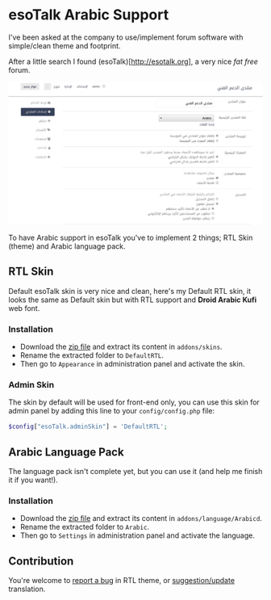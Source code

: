 # esoTalk Arabic Support

I've been asked at the company to use/implement forum software with simple/clean theme and footprint.

After a little search I found (esoTalk)[http://esotalk.org], a very nice *fat free* forum.

![esoTalk screenshot](uploads/esotalk-screenshot.png)

To have Arabic support in esoTalk you've to implement 2 things; RTL Skin (theme) and Arabic language pack.

## RTL Skin

Default esoTalk skin is very nice and clean, here's my Default RTL skin, it looks the same as Default skin but with RTL support and **Droid Arabic Kufi** web font.

### Installation

- Download the [zip file](https://github.com/AAlakkad/esoTalk-DefaultRTL-skin/archive/master.zip) and extract its content in `addons/skins`.
- Rename the extracted folder to `DefaultRTL`.
- Then go to `Appearance` in administration panel and activate the skin.

### Admin Skin

The skin by default will be used for front-end only, you can use this skin for admin panel by adding this line to your `config/config.php` file:

```php
$config["esoTalk.adminSkin"] = 'DefaultRTL';
```

## Arabic Language Pack

The language pack isn't complete yet, but you can use it (and help me finish it if you want!).

### Installation

- Download the [zip file](https://github.com/AAlakkad/esoTalk-Arabic-Translation/archive/master.zip) and extract its content in `addons/language/Arabicd`.
- Rename the extracted folder to `Arabic`.
- Then go to `Settings` in administration panel and activate the language.


## Contribution

You're welcome to [report a bug](https://github.com/AAlakkad/esoTalk-DefaultRTL-skin/issues) in RTL theme, or [suggestion/update](https://github.com/AAlakkad/esoTalk-Arabic-Translation/issues) translation.